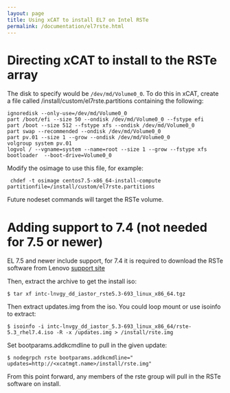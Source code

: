 ```yaml
---
layout: page
title: Using xCAT to install EL7 on Intel RSTe
permalink: /documentation/el7rste.html
---
```


# Directing xCAT to install to the RSTe array

The disk to specify would be `/dev/md/Volume0_0`.  To do this in xCAT, create a file called  /install/custom/el7rste.partitions containing the following:

    ignoredisk --only-use=/dev/md/Volume0_0
    part /boot/efi --size 50 --ondisk /dev/md/Volume0_0 --fstype efi
    part /boot --size 512 --fstype xfs --ondisk /dev/md/Volume0_0
    part swap --recommended --ondisk /dev/md/Volume0_0
    part pv.01 --size 1 --grow --ondisk /dev/md/Volume0_0
    volgroup system pv.01
    logvol / --vgname=system --name=root --size 1 --grow --fstype xfs
    bootloader  --boot-drive=Volume0_0

Modify the osimage to use this file, for example:

     chdef -t osimage centos7.5-x86_64-install-compute partitionfile=/install/custom/el7rste.partitions

Future nodeset commands will target the RSTe volume.

# Adding support to 7.4 (not needed for 7.5 or newer)


EL 7.5 and newer include support, for 7.4 it is required to download the RSTe software from Lenovo [support site](https://datacentersupport.lenovo.com/us/en/products/SERVERS/THINKSYSTEM/SD530/7X21/downloads/DS504607)

Then, extract the archive to get the install iso:

    $ tar xf intc-lnvgy_dd_iastor_rste5.3-693_linux_x86_64.tgz

Then extract updates.img from the iso.  You could loop mount or use isoinfo to extract:

    $ isoinfo -i intc-lnvgy_dd_iastor_5.3-693_linux_x86_64/rste-5.3_rhel7.4.iso -R -x /updates.img > /install/rste.img

Set bootparams.addkcmdline to pull in the given update:

    $ nodegrpch rste bootparams.addkcmdline=" updates=http://<xcatmgt.name>/install/rste.img"

From this point forward, any members of the rste group will pull in the RSTe software on install.
